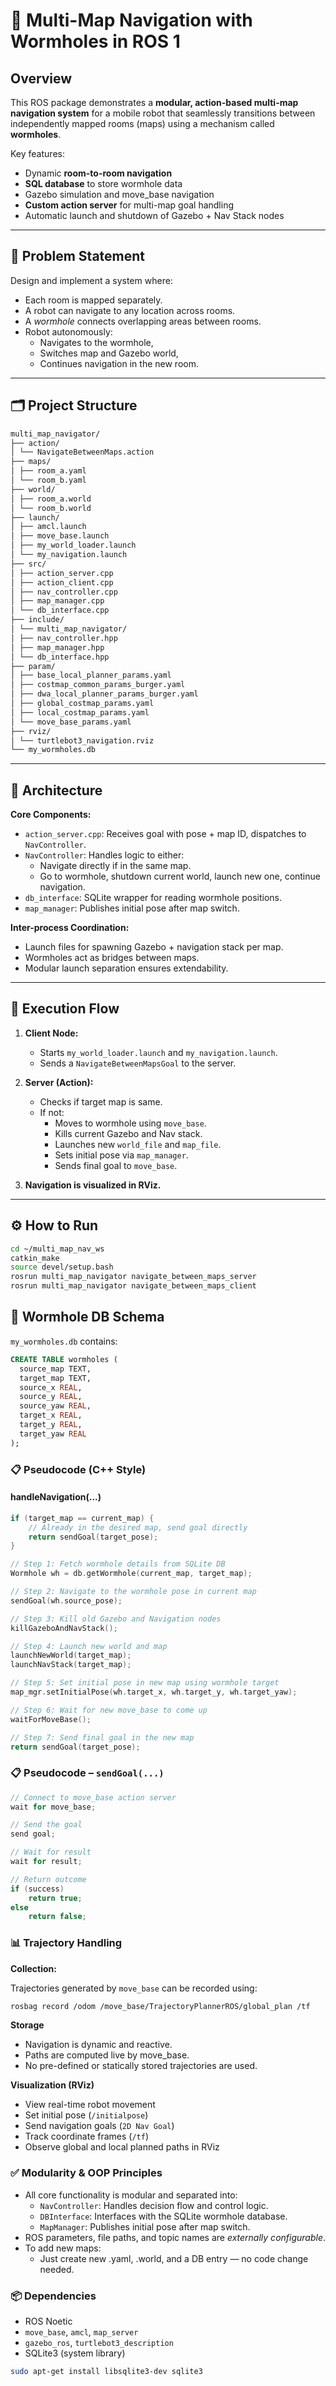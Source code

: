 # 🧭 Multi-Map Navigation with Wormholes in ROS 1 

## Overview

This ROS package demonstrates a **modular, action-based multi-map navigation system** for a mobile robot that seamlessly transitions between independently mapped rooms (maps) using a mechanism called **wormholes**.

Key features:
- Dynamic **room-to-room navigation**
- **SQL database** to store wormhole data
- Gazebo simulation and move_base navigation
- **Custom action server** for multi-map goal handling
- Automatic launch and shutdown of Gazebo + Nav Stack nodes

---

## 📌 Problem Statement

Design and implement a system where:

- Each room is mapped separately.
- A robot can navigate to any location across rooms.
- A *wormhole* connects overlapping areas between rooms.
- Robot autonomously:
  - Navigates to the wormhole,
  - Switches map and Gazebo world,
  - Continues navigation in the new room.

---

## 🗂️ Project Structure

```bash
multi_map_navigator/
├── action/
│ └── NavigateBetweenMaps.action
├── maps/
│ ├── room_a.yaml
│ └── room_b.yaml
├── world/
│ ├── room_a.world
│ └── room_b.world
├── launch/
│ ├── amcl.launch
│ ├── move_base.launch
│ ├── my_world_loader.launch
│ └── my_navigation.launch
├── src/
│ ├── action_server.cpp
│ ├── action_client.cpp
│ ├── nav_controller.cpp
│ ├── map_manager.cpp
│ └── db_interface.cpp
├── include/
│ └── multi_map_navigator/
│ ├── nav_controller.hpp
│ ├── map_manager.hpp
│ └── db_interface.hpp
├── param/
│ ├── base_local_planner_params.yaml
│ ├── costmap_common_params_burger.yaml
│ ├── dwa_local_planner_params_burger.yaml
│ ├── global_costmap_params.yaml
│ ├── local_costmap_params.yaml
│ └── move_base_params.yaml
├── rviz/
│ └── turtlebot3_navigation.rviz
└── my_wormholes.db
```
---

## 🧠 Architecture

**Core Components:**

- `action_server.cpp`: Receives goal with pose + map ID, dispatches to `NavController`.
- `NavController`: Handles logic to either:
  - Navigate directly if in the same map.
  - Go to wormhole, shutdown current world, launch new one, continue navigation.
- `db_interface`: SQLite wrapper for reading wormhole positions.
- `map_manager`: Publishes initial pose after map switch.

**Inter-process Coordination:**
- Launch files for spawning Gazebo + navigation stack per map.
- Wormholes act as bridges between maps.
- Modular launch separation ensures extendability.

---

## 🚀 Execution Flow

1. **Client Node:**
   - Starts `my_world_loader.launch` and `my_navigation.launch`.
   - Sends a `NavigateBetweenMapsGoal` to the server.

2. **Server (Action):**
   - Checks if target map is same.
   - If not:
     - Moves to wormhole using `move_base`.
     - Kills current Gazebo and Nav stack.
     - Launches new `world_file` and `map_file`.
     - Sets initial pose via `map_manager`.
     - Sends final goal to `move_base`.

3. **Navigation is visualized in RViz.**

---

## ⚙️ How to Run

```bash
cd ~/multi_map_nav_ws
catkin_make
source devel/setup.bash
rosrun multi_map_navigator navigate_between_maps_server
rosrun multi_map_navigator navigate_between_maps_client
```

## 📡 Wormhole DB Schema

`my_wormholes.db` contains:

```sql
CREATE TABLE wormholes (
  source_map TEXT,
  target_map TEXT,
  source_x REAL,
  source_y REAL,
  source_yaw REAL,
  target_x REAL,
  target_y REAL,
  target_yaw REAL
);
```

### 📋 Pseudocode (C++ Style)

#### handleNavigation(...)

```cpp
if (target_map == current_map) {
    // Already in the desired map, send goal directly
    return sendGoal(target_pose);
}

// Step 1: Fetch wormhole details from SQLite DB
Wormhole wh = db.getWormhole(current_map, target_map);

// Step 2: Navigate to the wormhole pose in current map
sendGoal(wh.source_pose);

// Step 3: Kill old Gazebo and Navigation nodes
killGazeboAndNavStack();

// Step 4: Launch new world and map
launchNewWorld(target_map);
launchNavStack(target_map);

// Step 5: Set initial pose in new map using wormhole target
map_mgr.setInitialPose(wh.target_x, wh.target_y, wh.target_yaw);

// Step 6: Wait for new move_base to come up
waitForMoveBase();

// Step 7: Send final goal in the new map
return sendGoal(target_pose);
```

### 📋 Pseudocode – `sendGoal(...)`

```cpp
// Connect to move_base action server
wait for move_base;

// Send the goal
send goal;

// Wait for result
wait for result;

// Return outcome
if (success)
    return true;
else
    return false;
```

### 📊 Trajectory Handling

**Collection:**

Trajectories generated by `move_base` can be recorded using:

```bash
rosbag record /odom /move_base/TrajectoryPlannerROS/global_plan /tf
```

**Storage**
   - Navigation is dynamic and reactive.
   - Paths are computed live by move_base.
   - No pre-defined or statically stored trajectories are used.
   
**Visualization (RViz)**
   - View real-time robot movement
   - Set initial pose (`/initialpose`)
   - Send navigation goals (`2D Nav Goal`)
   - Track coordinate frames (`/tf`)
   - Observe global and local planned paths in RViz
   
### ✅ Modularity & OOP Principles
   - All core functionality is modular and separated into:
      - `NavController`: Handles decision flow and control logic.
      - `DBInterface`: Interfaces with the SQLite wormhole database.
      - `MapManager`: Publishes initial pose after map switch.
   - ROS parameters, file paths, and topic names are *externally configurable*.
   - To add new maps:
      - Just create new .yaml, .world, and a DB entry — no code change needed.
### 📦 Dependencies
   - ROS Noetic
   - `move_base`, `amcl`, `map_server`
   - `gazebo_ros`, `turtlebot3_description`
   - SQLite3 (system library)
```bash
sudo apt-get install libsqlite3-dev sqlite3
```
